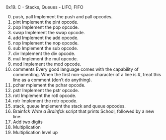 0x19. C - Stacks, Queues - LIFO, FIFO

0. push, pall
Implement the push and pall opcodes.
1. pint
Implement the pint opcode.
2. pop
Implement the pop opcode.
3. swap
Implement the swap opcode.
4. add
Implement the add opcode.
5. nop
Implement the nop opcode.
6. sub
Implement the sub opcode.
7. div
Implement the div opcode.
8. mul
Implement the mul opcode.
9. mod
Implement the mod opcode.
10. comments
Every good language comes with the capability of commenting. When the first non-space character of a line is #, treat this line as a comment (don’t do anything).
11. pchar
mplement the pchar opcode.
12. pstr
Implement the pstr opcode.
13. rotl
Implement the rotl opcode.
14. rotr
Implement the rotr opcode.
15. stack, queue
Implement the stack and queue opcodes.
16. Brainf*ck
Write a Brainf*ck script that prints School, followed by a new line.
17. Add two digits
18. Multiplication
19. Multiplication level up
